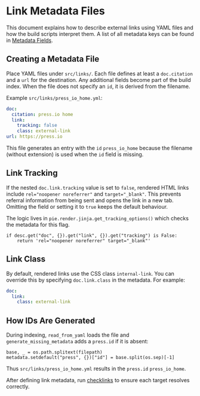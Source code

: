 # Link Metadata Files

This document explains how to describe external links using YAML files and how
the build scripts interpret them. A list of all metadata keys can be found in
[Metadata Fields](metadata-fields.md).

## Creating a Metadata File

Place YAML files under `src/links/`. Each file defines at least a `doc.citation`
and a `url` for the destination. Any additional fields become part of the build
index. When the file does not specify an `id`, it is derived from the
filename.

Example `src/links/press_io_home.yml`:

```yaml
doc:
  citation: press.io home
  link:
    tracking: false
    class: external-link
url: https://press.io
```

This file generates an entry with the `id` `press_io_home` because the
filename (without extension) is used when the `id` field is missing.

## Link Tracking

If the nested `doc.link.tracking` value is set to `false`, rendered HTML links
include `rel="noopener noreferrer"` and `target="_blank"`. This prevents
referral information from being sent and opens the link in a new tab.
Omitting the field or setting it to `true` keeps the default behaviour.

The logic lives in `pie.render.jinja.get_tracking_options()` which checks the
metadata for this flag.

```
if desc.get("doc", {}).get("link", {}).get("tracking") is False:
    return 'rel="noopener noreferrer" target="_blank"'
```

## Link Class

By default, rendered links use the CSS class `internal-link`. You can override
this by specifying `doc.link.class` in the metadata. For example:

```yaml
doc:
  link:
    class: external-link
```

## How IDs Are Generated

During indexing, `read_from_yaml` loads the file and `generate_missing_metadata`
adds a `press.id` if it is absent:

```
base, _ = os.path.splitext(filepath)
metadata.setdefault("press", {})["id"] = base.split(os.sep)[-1]
```

Thus `src/links/press_io_home.yml` results in the `press.id`
`press_io_home`.

After defining link metadata, run
[checklinks](../pie/check/checklinks.md) to ensure each target resolves
correctly.
